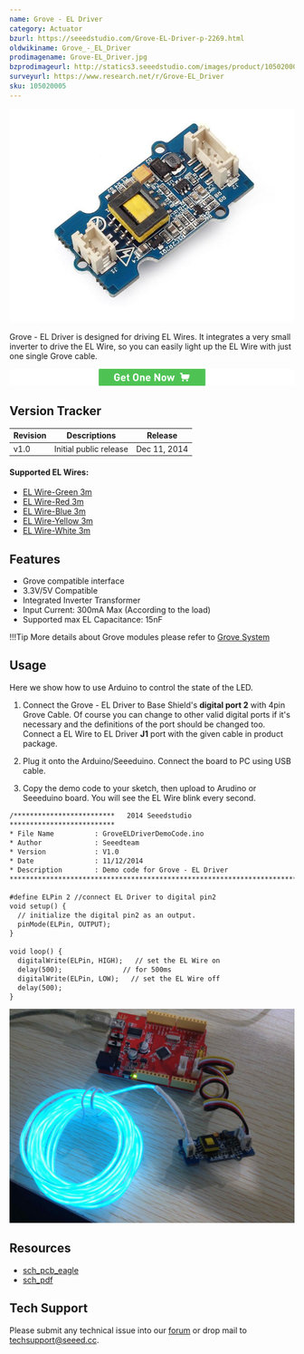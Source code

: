 ```yaml
---
name: Grove - EL Driver
category: Actuator
bzurl: https://seeedstudio.com/Grove-EL-Driver-p-2269.html
oldwikiname: Grove_-_EL_Driver
prodimagename: Grove-EL_Driver.jpg
bzprodimageurl: http://statics3.seeedstudio.com/images/product/105020005 1.jpg
surveyurl: https://www.research.net/r/Grove-EL_Driver
sku: 105020005
---
```


![](https://raw.githubusercontent.com/SeeedDocument/Grove-EL_Driver/master/img/Grove-EL_Driver.jpg)

Grove - EL Driver is designed for driving EL Wires. It integrates a very small inverter to drive the EL Wire, so you can easily light up the EL Wire with just one single Grove cable.


[![](https://raw.githubusercontent.com/SeeedDocument/common/master/Get_One_Now_Banner.png)](http://www.seeedstudio.com/Grove-EL-Driver-p-2269.html)

Version Tracker
---------------

| Revision | Descriptions           | Release      |
|----------|------------------------|--------------|
| v1.0     | Initial public release | Dec 11, 2014 |


#### **Supported EL Wires:**

-   [EL Wire-Green 3m](http://www.seeedstudio.com/depot/EL-WireGreen-3m-p-1102.html)
-   [EL Wire-Red 3m](http://www.seeedstudio.com/depot/EL-WireRed-3m-p-1129.html)
-   [EL Wire-Blue 3m](http://www.seeedstudio.com/depot/EL-WireBlue-3m-p-1128.html)
-   [EL Wire-Yellow 3m](http://www.seeedstudio.com/depot/EL-WireYellow-3m-p-1127.html)
-   [EL Wire-White 3m](http://www.seeedstudio.com/depot/EL-WireWhite-3m-p-1130.html)

Features
--------

-   Grove compatible interface
-   3.3V/5V Compatible
-   Integrated Inverter Transformer
-   Input Current: 300mA Max (According to the load)
-   Supported max EL Capacitance: 15nF

!!!Tip
    More details about Grove modules please refer to [Grove System](http://wiki.seeedstudio.com/Grove_System/)
    
Usage
-----

Here we show how to use Arduino to control the state of the LED.

1. Connect the Grove - EL Driver to Base Shield's **digital port 2** with 4pin Grove Cable. Of course you can change to other valid digital ports if it's necessary and the definitions of the port should be changed too. Connect a EL Wire to EL Driver **J1** port with the given cable in product package.

2. Plug it onto the Arduino/Seeeduino. Connect the board to PC using USB cable.

3. Copy the demo code to your sketch, then upload to Arudino or Seeeduino board. You will see the EL Wire blink every second.

```
/*************************   2014 Seeedstudio   **************************
* File Name          : GroveELDriverDemoCode.ino
* Author             : Seeedteam
* Version            : V1.0
* Date               : 11/12/2014
* Description        : Demo code for Grove - EL Driver
*************************************************************************/
 
#define ELPin 2 //connect EL Driver to digital pin2
void setup() {                
  // initialize the digital pin2 as an output.
  pinMode(ELPin, OUTPUT);     
}
 
void loop() {
  digitalWrite(ELPin, HIGH);   // set the EL Wire on
  delay(500);               // for 500ms
  digitalWrite(ELPin, LOW);   // set the EL Wire off
  delay(500);
}
```

![](https://raw.githubusercontent.com/SeeedDocument/Grove-EL_Driver/master/img/Grove-EL_Driver_usage.jpg)

Resources
---------

-   [sch_pcb_eagle](https://raw.githubusercontent.com/SeeedDocument/Grove-EL_Driver/master/res/Grove-EL_Driver_v1.0.zip)
-   [sch_pdf](https://raw.githubusercontent.com/SeeedDocument/Grove-EL_Driver/master/res/Grove-EL_Driver_v1.0.pdf)


<!-- This Markdown file was created from http://www.seeedstudio.com/wiki/Grove_-_EL_Driver -->

## Tech Support
Please submit any technical issue into our [forum](http://forum.seeedstudio.com/) or drop mail to techsupport@seeed.cc. 